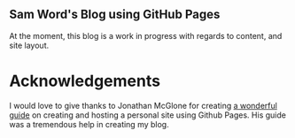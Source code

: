 ## Sam Word's Blog using GitHub Pages

At the moment, this blog is a work in progress with regards to content, and site layout.

# Acknowledgements

I would love to give thanks to Jonathan McGlone for creating [a wonderful guide](http://jmcglone.com/guides/github-pages/) on creating and hosting a personal site using Github Pages. His guide was a tremendous help in creating my blog.
